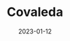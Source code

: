 ---
date: 2023-01-12
title: Covaleda
#type: gallery
resources:
  - src: puenteSoria.jpg
    title: Imagen de puente Soria capturada en Covaleda, Soria.
  - src: urbion_1.jpg
    title: Imagen de Urbion capturada en Covaleda, Soria.
  - src: urbion_2.jpg
    title: Imagen de Urbion capturada en Covaleda, Soria.
  - src: presa_1.jpg
    title: Imagen de presa capturada en Covaleda, Soria.
  - src: nocturna_1.jpg
    title: Imagen de nocturna capturada en Covaleda, Soria.
  - src: cascada_1.jpg
    title: Imagen de cascada capturada en Covaleda, Soria.
  - src: arroyo_1.jpg
    title: Imagen de arroyo capturada en Covaleda, Soria.
    
---